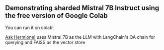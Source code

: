 ## Demonstrating sharded Mistral 7B Instruct using the free version of Google Colab

You can run it on colab!

[Ask Hermione!](https://github.com/ShrishtiKarkera/LLM_repository/tree/main/Ask_Hermione!) uses Mistral 7B as the LLM with LangChain's QA chain for querying and FAISS as the vector store
